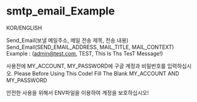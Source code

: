 # smtp_email_Example


KOR/ENGLISH

  Send_Email(보낼 메일주소, 메일 전송 제목, 전송 내용)
  Send_Email(SEND_EMAIL_ADDRESS, MAIL_TITLE, MAIL_CONTEXT)
   Example : (admin@test.com, TEST, This Is Ths TesT Message!)

  사용전에 MY_ACCOUNT, MY_PASSWORD에 구글 계정과 비밀번호를 입력하십시오.
  Please Before Using This Code! Fill The Blank MY_ACCOUNT AND MY_PASSWORD 
  
  안전한 사용을 위해서 ENV파일을 이용하여 계정을 보호하십시오!
